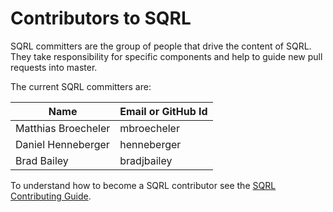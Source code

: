 # Contributors to SQRL

SQRL committers are the group of people that drive the content of SQRL. They take responsibility for
specific components and help to guide new pull requests into master.

The current SQRL committers are:

| Name               | Email or GitHub Id |
|--------------------|------------------
| Matthias Broecheler | mbroecheler |
| Daniel Henneberger | henneberger      |
| Brad Bailey| bradjbailey      |

To understand how to become a SQRL contributor see the [SQRL Contributing Guide](CONTRIBUTING.md).
